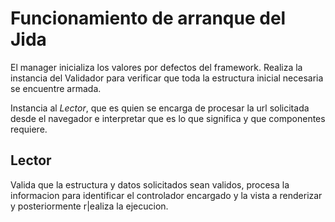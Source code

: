 Funcionamiento de arranque del Jida
====

El manager inicializa los valores por defectos
del framework. 
Realiza la instancia del Validador para verificar que
toda la estructura inicial necesaria se encuentre armada.

Instancia al *Lector*, que es quien se encarga
de procesar la url solicitada desde el navegador
e interpretar que es lo que significa y que componentes
requiere.

Lector
--
Valida que la estructura y datos solicitados sean validos,
procesa la informacion para identificar el controlador encargado
y la vista a renderizar y posteriormente r|ealiza la ejecucion.
